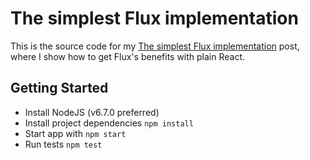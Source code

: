 # The simplest Flux implementation
This is the source code for my [The simplest Flux implementation](https://medium.com/trisfera/the-simplest-flux-implementation-a8518ecae1e0) post, where I show how to get Flux's benefits with plain React.

## Getting Started
- Install NodeJS (v6.7.0 preferred)
- Install project dependencies `npm install`
- Start app with `npm start`
- Run tests `npm test`
